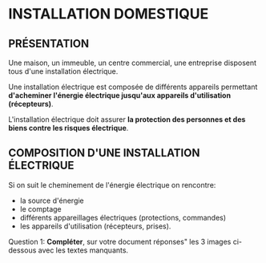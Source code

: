 # INSTALLATION DOMESTIQUE

## PRÉSENTATION

Une maison, un immeuble, un centre commercial, une entreprise disposent tous d'une installation électrique.

Une installation électrique est composée de différents appareils permettant **d'acheminer l'énergie électrique jusqu'aux appareils d'utilisation (récepteurs)**.

L'installation électrique doit assurer **la protection des personnes et des biens contre les risques électrique**.

## COMPOSITION D'UNE INSTALLATION ÉLECTRIQUE

Si on suit le cheminement de l'énergie électrique on rencontre:

* la source d'énergie
* le comptage
* différents appareillages électriques (protections, commandes)
* les appareils d'utilisation (récepteurs, prises).

Question 1: **Compléter**, sur votre document réponses" les 3 images ci-dessous avec les textes manquants.


